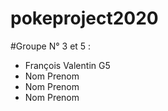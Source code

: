 # pokeproject2020

#Groupe N° 3 et 5 :
* François Valentin G5
* Nom Prenom
* Nom Prenom
* Nom Prenom